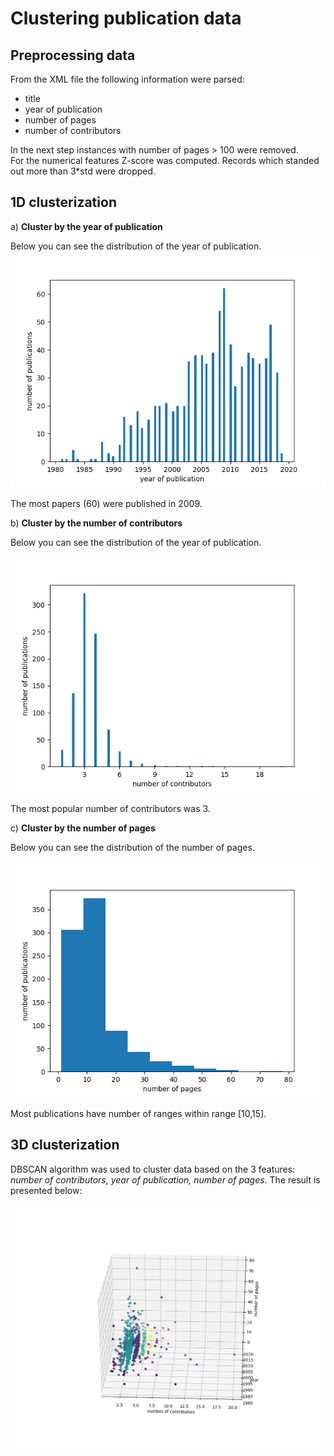 # Clustering publication data

## Preprocessing data
From the XML file the following information were parsed:
- title
- year of publication
- number of pages
- number of contributors 

In the next step instances with number of pages > 100 were removed. <br>
For the numerical features Z-score was computed. Records which standed out more than 3*std were dropped. 

## 1D clusterization 
a)  **Cluster by the year of publication**

Below you can see the distribution of the year of publication. 
<img src="plots/Figure_1.png" width=600>

The most papers (60) were published in 2009.

b) **Cluster by the number of contributors** 

Below you can see the distribution of the year of publication. 

<img src="plots/Figure_2.png" width=600>

The most popular number of contributors was 3. 

c) **Cluster by the number of pages**

Below you can see the distribution of the number of pages. 

<img src="plots/Figure_3.png" width=600>

Most publications have number of ranges within range [10,15].

## 3D clusterization 

DBSCAN algorithm was used to cluster data based on the 3 features:
*number of contributors, year of publication, number of pages*. 
The result is presented below:

<img src="plots/Figure_4.png" width=600>
